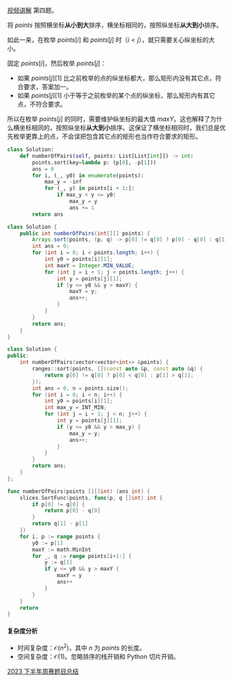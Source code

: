 [视频讲解](https://www.bilibili.com/video/BV14C411r7nN/) 第四题。

将 $\textit{points}$ 按照横坐标**从小到大**排序，横坐标相同的，按照纵坐标**从大到小**排序。

如此一来，在枚举 $\textit{points}[i]$ 和 $\textit{points}[j]$ 时（$i<j$），就只需要关心纵坐标的大小。

固定 $\textit{points}[i]$，然后枚举 $\textit{points}[j]$：

- 如果 $\textit{points}[j][1]$ 比之前枚举的点的纵坐标都大，那么矩形内没有其它点，符合要求，答案加一。
- 如果 $\textit{points}[j][1]$ 小于等于之前枚举的某个点的纵坐标，那么矩形内有其它点，不符合要求。

所以在枚举 $\textit{points}[j]$ 的同时，需要维护纵坐标的最大值 $\textit{maxY}$。这也解释了为什么横坐标相同的，按照纵坐标**从大到小**排序。这保证了横坐标相同时，我们总是优先枚举更靠上的点，不会误把包含其它点的矩形也当作符合要求的矩形。

```py [sol-Python3]
class Solution:
    def numberOfPairs(self, points: List[List[int]]) -> int:
        points.sort(key=lambda p: (p[0], -p[1]))
        ans = 0
        for i, (_, y0) in enumerate(points):
            max_y = -inf
            for (_, y) in points[i + 1:]:
                if max_y < y <= y0:
                    max_y = y
                    ans += 1
        return ans
```

```java [sol-Java]
class Solution {
    public int numberOfPairs(int[][] points) {
        Arrays.sort(points, (p, q) -> p[0] != q[0] ? p[0] - q[0] : q[1] - p[1]);
        int ans = 0;
        for (int i = 0; i < points.length; i++) {
            int y0 = points[i][1];
            int maxY = Integer.MIN_VALUE;
            for (int j = i + 1; j < points.length; j++) {
                int y = points[j][1];
                if (y <= y0 && y > maxY) {
                    maxY = y;
                    ans++;
                }
            }
        }
        return ans;
    }
}
```

```cpp [sol-C++]
class Solution {
public:
    int numberOfPairs(vector<vector<int>> &points) {
        ranges::sort(points, [](const auto &p, const auto &q) {
            return p[0] != q[0] ? p[0] < q[0] : p[1] > q[1];
        });
        int ans = 0, n = points.size();
        for (int i = 0; i < n; i++) {
            int y0 = points[i][1];
            int max_y = INT_MIN;
            for (int j = i + 1; j < n; j++) {
                int y = points[j][1];
                if (y <= y0 && y > max_y) {
                    max_y = y;
                    ans++;
                }
            }
        }
        return ans;
    }
};
```

```go [sol-Go]
func numberOfPairs(points [][]int) (ans int) {
	slices.SortFunc(points, func(p, q []int) int {
		if p[0] != q[0] {
			return p[0] - q[0]
		}
		return q[1] - p[1]
	})
	for i, p := range points {
		y0 := p[1]
		maxY := math.MinInt
		for _, q := range points[i+1:] {
			y := q[1]
			if y <= y0 && y > maxY {
				maxY = y
				ans++
			}
		}
	}
	return
}
```

#### 复杂度分析

- 时间复杂度：$\mathcal{O}(n^2)$，其中 $n$ 为 $\textit{points}$ 的长度。
- 空间复杂度：$\mathcal{O}(1)$。忽略排序的栈开销和 Python 切片开销。

[2023 下半年周赛题目总结](https://leetcode.cn/circle/discuss/lUu0KB/)
